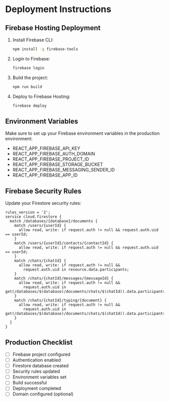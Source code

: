 # Deployment Instructions

## Firebase Hosting Deployment

1. Install Firebase CLI:
   ```bash
   npm install -g firebase-tools
   ```

2. Login to Firebase:
   ```bash
   firebase login
   ```

3. Build the project:
   ```bash
   npm run build
   ```

4. Deploy to Firebase Hosting:
   ```bash
   firebase deploy
   ```

## Environment Variables

Make sure to set up your Firebase environment variables in the production environment:

- REACT_APP_FIREBASE_API_KEY
- REACT_APP_FIREBASE_AUTH_DOMAIN
- REACT_APP_FIREBASE_PROJECT_ID
- REACT_APP_FIREBASE_STORAGE_BUCKET
- REACT_APP_FIREBASE_MESSAGING_SENDER_ID
- REACT_APP_FIREBASE_APP_ID

## Firebase Security Rules

Update your Firestore security rules:

```
rules_version = '2';
service cloud.firestore {
  match /databases/{database}/documents {
    match /users/{userId} {
      allow read, write: if request.auth != null && request.auth.uid == userId;
    }
    match /users/{userId}/contacts/{contactId} {
      allow read, write: if request.auth != null && request.auth.uid == userId;
    }
    match /chats/{chatId} {
      allow read, write: if request.auth != null && 
        request.auth.uid in resource.data.participants;
    }
    match /chats/{chatId}/messages/{messageId} {
      allow read, write: if request.auth != null && 
        request.auth.uid in get(/databases/$(database)/documents/chats/$(chatId)).data.participants;
    }
    match /chats/{chatId}/typing/{document} {
      allow read, write: if request.auth != null && 
        request.auth.uid in get(/databases/$(database)/documents/chats/$(chatId)).data.participants;
    }
  }
}
```

## Production Checklist

- [ ] Firebase project configured
- [ ] Authentication enabled
- [ ] Firestore database created
- [ ] Security rules updated
- [ ] Environment variables set
- [ ] Build successful
- [ ] Deployment completed
- [ ] Domain configured (optional) 